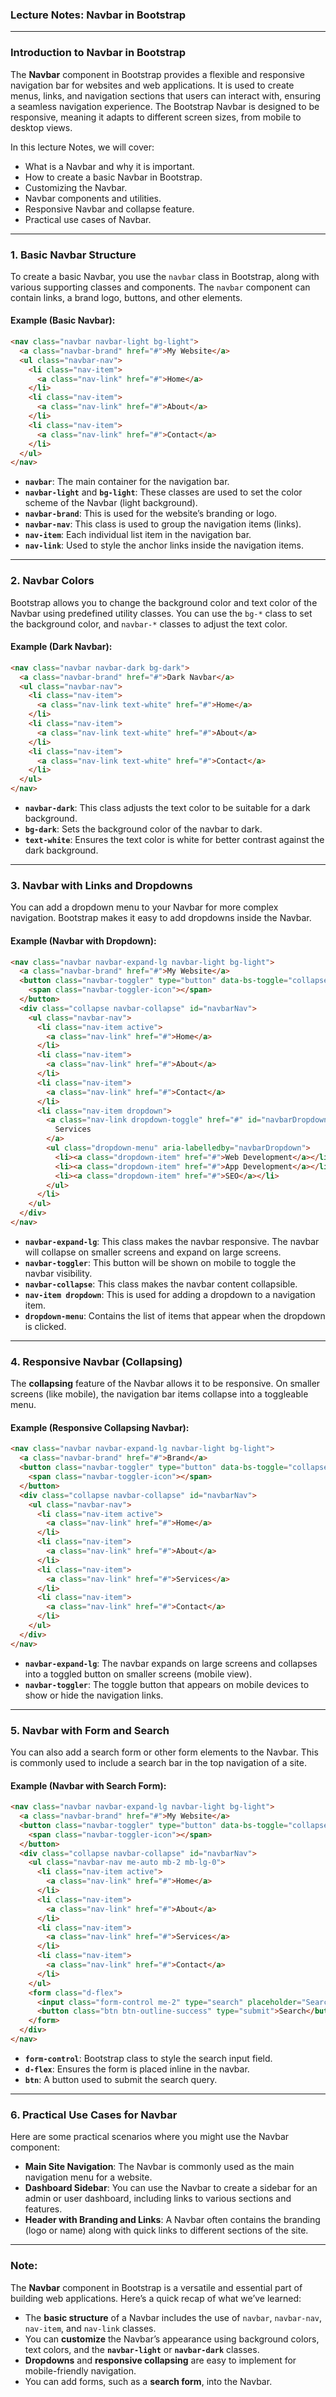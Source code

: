 ### **Lecture Notes: Navbar in Bootstrap**

---

### **Introduction to Navbar in Bootstrap**

The **Navbar** component in Bootstrap provides a flexible and responsive navigation bar for websites and web applications. It is used to create menus, links, and navigation sections that users can interact with, ensuring a seamless navigation experience. The Bootstrap Navbar is designed to be responsive, meaning it adapts to different screen sizes, from mobile to desktop views.

In this lecture Notes, we will cover:
- What is a Navbar and why it is important.
- How to create a basic Navbar in Bootstrap.
- Customizing the Navbar.
- Navbar components and utilities.
- Responsive Navbar and collapse feature.
- Practical use cases of Navbar.

---

### **1. Basic Navbar Structure**

To create a basic Navbar, you use the `navbar` class in Bootstrap, along with various supporting classes and components. The `navbar` component can contain links, a brand logo, buttons, and other elements.

#### Example (Basic Navbar):

```html
<nav class="navbar navbar-light bg-light">
  <a class="navbar-brand" href="#">My Website</a>
  <ul class="navbar-nav">
    <li class="nav-item">
      <a class="nav-link" href="#">Home</a>
    </li>
    <li class="nav-item">
      <a class="nav-link" href="#">About</a>
    </li>
    <li class="nav-item">
      <a class="nav-link" href="#">Contact</a>
    </li>
  </ul>
</nav>
```

- **`navbar`**: The main container for the navigation bar.
- **`navbar-light`** and **`bg-light`**: These classes are used to set the color scheme of the Navbar (light background).
- **`navbar-brand`**: This is used for the website’s branding or logo.
- **`navbar-nav`**: This class is used to group the navigation items (links).
- **`nav-item`**: Each individual list item in the navigation bar.
- **`nav-link`**: Used to style the anchor links inside the navigation items.

---

### **2. Navbar Colors**

Bootstrap allows you to change the background color and text color of the Navbar using predefined utility classes. You can use the `bg-*` class to set the background color, and `navbar-*` classes to adjust the text color.

#### Example (Dark Navbar):

```html
<nav class="navbar navbar-dark bg-dark">
  <a class="navbar-brand" href="#">Dark Navbar</a>
  <ul class="navbar-nav">
    <li class="nav-item">
      <a class="nav-link text-white" href="#">Home</a>
    </li>
    <li class="nav-item">
      <a class="nav-link text-white" href="#">About</a>
    </li>
    <li class="nav-item">
      <a class="nav-link text-white" href="#">Contact</a>
    </li>
  </ul>
</nav>
```

- **`navbar-dark`**: This class adjusts the text color to be suitable for a dark background.
- **`bg-dark`**: Sets the background color of the navbar to dark.
- **`text-white`**: Ensures the text color is white for better contrast against the dark background.

---

### **3. Navbar with Links and Dropdowns**

You can add a dropdown menu to your Navbar for more complex navigation. Bootstrap makes it easy to add dropdowns inside the Navbar.

#### Example (Navbar with Dropdown):

```html
<nav class="navbar navbar-expand-lg navbar-light bg-light">
  <a class="navbar-brand" href="#">My Website</a>
  <button class="navbar-toggler" type="button" data-bs-toggle="collapse" data-bs-target="#navbarNav" aria-controls="navbarNav" aria-expanded="false" aria-label="Toggle navigation">
    <span class="navbar-toggler-icon"></span>
  </button>
  <div class="collapse navbar-collapse" id="navbarNav">
    <ul class="navbar-nav">
      <li class="nav-item active">
        <a class="nav-link" href="#">Home</a>
      </li>
      <li class="nav-item">
        <a class="nav-link" href="#">About</a>
      </li>
      <li class="nav-item">
        <a class="nav-link" href="#">Contact</a>
      </li>
      <li class="nav-item dropdown">
        <a class="nav-link dropdown-toggle" href="#" id="navbarDropdown" role="button" data-bs-toggle="dropdown" aria-expanded="false">
          Services
        </a>
        <ul class="dropdown-menu" aria-labelledby="navbarDropdown">
          <li><a class="dropdown-item" href="#">Web Development</a></li>
          <li><a class="dropdown-item" href="#">App Development</a></li>
          <li><a class="dropdown-item" href="#">SEO</a></li>
        </ul>
      </li>
    </ul>
  </div>
</nav>
```

- **`navbar-expand-lg`**: This class makes the navbar responsive. The navbar will collapse on smaller screens and expand on large screens.
- **`navbar-toggler`**: This button will be shown on mobile to toggle the navbar visibility.
- **`navbar-collapse`**: This class makes the navbar content collapsible.
- **`nav-item dropdown`**: This is used for adding a dropdown to a navigation item.
- **`dropdown-menu`**: Contains the list of items that appear when the dropdown is clicked.

---

### **4. Responsive Navbar (Collapsing)**

The **collapsing** feature of the Navbar allows it to be responsive. On smaller screens (like mobile), the navigation bar items collapse into a toggleable menu.

#### Example (Responsive Collapsing Navbar):

```html
<nav class="navbar navbar-expand-lg navbar-light bg-light">
  <a class="navbar-brand" href="#">Brand</a>
  <button class="navbar-toggler" type="button" data-bs-toggle="collapse" data-bs-target="#navbarNav" aria-controls="navbarNav" aria-expanded="false" aria-label="Toggle navigation">
    <span class="navbar-toggler-icon"></span>
  </button>
  <div class="collapse navbar-collapse" id="navbarNav">
    <ul class="navbar-nav">
      <li class="nav-item active">
        <a class="nav-link" href="#">Home</a>
      </li>
      <li class="nav-item">
        <a class="nav-link" href="#">About</a>
      </li>
      <li class="nav-item">
        <a class="nav-link" href="#">Services</a>
      </li>
      <li class="nav-item">
        <a class="nav-link" href="#">Contact</a>
      </li>
    </ul>
  </div>
</nav>
```

- **`navbar-expand-lg`**: The navbar expands on large screens and collapses into a toggled button on smaller screens (mobile view).
- **`navbar-toggler`**: The toggle button that appears on mobile devices to show or hide the navigation links.

---

### **5. Navbar with Form and Search**

You can also add a search form or other form elements to the Navbar. This is commonly used to include a search bar in the top navigation of a site.

#### Example (Navbar with Search Form):

```html
<nav class="navbar navbar-expand-lg navbar-light bg-light">
  <a class="navbar-brand" href="#">My Website</a>
  <button class="navbar-toggler" type="button" data-bs-toggle="collapse" data-bs-target="#navbarNav" aria-controls="navbarNav" aria-expanded="false" aria-label="Toggle navigation">
    <span class="navbar-toggler-icon"></span>
  </button>
  <div class="collapse navbar-collapse" id="navbarNav">
    <ul class="navbar-nav me-auto mb-2 mb-lg-0">
      <li class="nav-item active">
        <a class="nav-link" href="#">Home</a>
      </li>
      <li class="nav-item">
        <a class="nav-link" href="#">About</a>
      </li>
      <li class="nav-item">
        <a class="nav-link" href="#">Services</a>
      </li>
      <li class="nav-item">
        <a class="nav-link" href="#">Contact</a>
      </li>
    </ul>
    <form class="d-flex">
      <input class="form-control me-2" type="search" placeholder="Search" aria-label="Search">
      <button class="btn btn-outline-success" type="submit">Search</button>
    </form>
  </div>
</nav>
```

- **`form-control`**: Bootstrap class to style the search input field.
- **`d-flex`**: Ensures the form is placed inline in the navbar.
- **`btn`**: A button used to submit the search query.

---

### **6. Practical Use Cases for Navbar**

Here are some practical scenarios where you might use the Navbar component:

- **Main Site Navigation**: The Navbar is commonly used as the main navigation menu for a website.
- **Dashboard Sidebar**: You can use the Navbar to create a sidebar for an admin or user dashboard, including links to various sections and features.
- **Header with Branding and Links**: A Navbar often contains the branding (logo or name) along with quick links to different sections of the site.

---

### **Note:**

The **Navbar** component in Bootstrap is a versatile and essential part of building web applications. Here’s a quick recap of what we’ve learned:
- The **basic structure** of a Navbar includes the use of `navbar`, `navbar-nav`, `nav-item`, and `nav-link` classes.
- You can **customize** the Navbar’s appearance using background colors, text colors, and the **`navbar-light`** or **`navbar-dark`** classes.
- **Dropdowns** and **responsive collapsing** are easy to implement for mobile-friendly navigation.
- You can add forms, such as a **search form**, into the Navbar.
  
